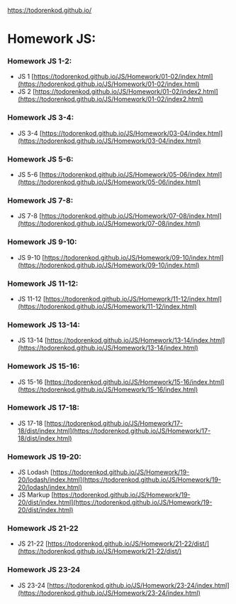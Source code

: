 https://todorenkod.github.io/


# Homework JS:

### Homework JS 1-2: 
* JS 1 [https://todorenkod.github.io/JS/Homework/01-02/index.html](https://todorenkod.github.io/JS/Homework/01-02/index.html)
* JS 2 [https://todorenkod.github.io/JS/Homework/01-02/index2.html](https://todorenkod.github.io/JS/Homework/01-02/index2.html)

### Homework JS 3-4: 
* JS 3-4 [https://todorenkod.github.io/JS/Homework/03-04/index.html](https://todorenkod.github.io/JS/Homework/03-04/index.html)

### Homework JS 5-6: 
* JS 5-6 [https://todorenkod.github.io/JS/Homework/05-06/index.html](https://todorenkod.github.io/JS/Homework/05-06/index.html)

### Homework JS 7-8: 
* JS 7-8 [https://todorenkod.github.io/JS/Homework/07-08/index.html](https://todorenkod.github.io/JS/Homework/07-08/index.html)

### Homework JS 9-10: 
* JS 9-10 [https://todorenkod.github.io/JS/Homework/09-10/index.html](https://todorenkod.github.io/JS/Homework/09-10/index.html)

### Homework JS 11-12: 
* JS 11-12 [https://todorenkod.github.io/JS/Homework/11-12/index.html](https://todorenkod.github.io/JS/Homework/11-12/index.html)

### Homework JS 13-14: 
* JS 13-14 [https://todorenkod.github.io/JS/Homework/13-14/index.html](https://todorenkod.github.io/JS/Homework/13-14/index.html)

### Homework JS 15-16: 
* JS 15-16 [https://todorenkod.github.io/JS/Homework/15-16/index.html](https://todorenkod.github.io/JS/Homework/15-16/index.html)

### Homework JS 17-18: 
* JS 17-18 [https://todorenkod.github.io/JS/Homework/17-18/dist/index.html](https://todorenkod.github.io/JS/Homework/17-18/dist/index.html)

### Homework JS 19-20: 
* JS Lodash [https://todorenkod.github.io/JS/Homework/19-20/lodash/index.html](https://todorenkod.github.io/JS/Homework/19-20/lodash/index.html)
* JS Markup [https://todorenkod.github.io/JS/Homework/19-20/dist/index.html](https://todorenkod.github.io/JS/Homework/19-20/dist/index.html)

### Homework JS 21-22 
* JS 21-22 [https://todorenkod.github.io/JS/Homework/21-22/dist/](https://todorenkod.github.io/JS/Homework/21-22/dist/)

### Homework JS 23-24 
* JS 23-24 [https://todorenkod.github.io/JS/Homework/23-24/index.html](https://todorenkod.github.io/JS/Homework/23-24/index.html)


